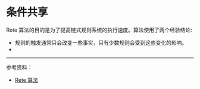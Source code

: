 # 条件共享

Rete 算法的目的是为了提高链式规则系统的执行速度。算法使用了两个经验结论:

* 规则的触发通常只会改变一些事实，只有少数规则会受到这些变化的影响。
* 

---

参考资料：
* [Rete 算法](https://cis.temple.edu/~ingargio/cis587/readings/rete.html)